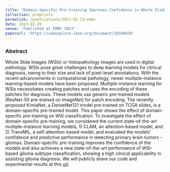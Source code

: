 ```yaml
---
title: "Domain-Specific Pre-training Improves Confidence in Whole Slide Image Classification"
collection: preprints
permalink: /publications/2023-02-23-embc
date: 2023-02-20
venue: 'Published at EMBC 2023'
paperurl: 'https://ieeexplore.ieee.org/document/10340659'
--- 
```


### Abstract
Whole Slide Images (WSIs) or histopathology images are used in digital pathology. WSIs pose great challenges to deep learning models for clinical diagnosis, owing to their size and lack of pixel-level annotations. With the recent advancements in computational pathology, newer multiple-instance learning-based models have been proposed. Multiple-instance learning for WSIs necessitates creating patches and uses the encoding of these patches for diagnosis. These models use generic pre-trained models (ResNet-50 pre-trained on ImageNet) for patch encoding. The recently proposed KimiaNet, a DenseNet121 model pre-trained on TCGA slides, is a domain-specific pre-trained model. This paper shows the effect of domain-specific pre-training on WSI classification. To investigate the effect of domain-specific pre-training, we considered the current state-of-the-art multiple-instance learning models, 1) CLAM, an attention-based model, and 2) TransMIL, a self-attention-based model, and evaluated the models' confidence and predictive performance in detecting primary brain tumors - gliomas. Domain-specific pre-training improves the confidence of the models and also achieves a new state-of-the-art performance of WSI-based glioma subtype classification, showing a high clinical applicability in assisting glioma diagnosis. We will publicly share our code and experimental results at this [url](https://github.com/soham-chitnis10/WSI-domain-specific).
